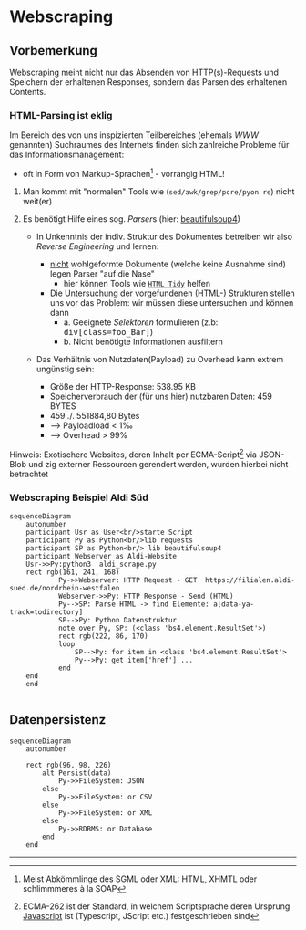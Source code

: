 # Webscraping

## Vorbemerkung 

Webscraping meint nicht nur das Absenden von HTTP(s)-Requests und Speichern der erhaltenen Responses, sondern das Parsen des erhaltenen Contents.

### HTML-Parsing ist eklig

Im Bereich des von uns inspizierten Teilbereiches (ehemals <var> WWW </var> genannten) Suchraumes des Internets finden sich zahlreiche Probleme für das Informationsmanagement:
- oft in Form von Markup-Sprachen[^1] - vorrangig HTML!

1. Man kommt mit "normalen" Tools wie (```sed/awk/grep/pcre/pyon re```) nicht weit(er)

2. Es benötigt Hilfe eines sog. <var>Parser</var>s (hier: [beautifulsoup4](https://pypi.org/project/beautifulsoup4/))
    -  In Unkenntnis der indiv. Struktur des Dokumentes betreiben wir also <var>Reverse Engineering</var> und lernen:
        - <u>nicht</u> wohlgeformte Dokumente (welche keine Ausnahme sind) legen Parser "auf die Nase"
            - hier können Tools wie [```HTML Tidy```](https://htmltidy.net/) helfen
        - Die Untersuchung der vorgefundenen (HTML-) Strukturen stellen uns vor das Problem: wir müssen diese untersuchen und können dann
            - a. Geeignete <var>Selektoren</var> formulieren (z.b: <kbd>div[class=foo_Bar]</kbd>)
            - b. Nicht benötigte Informationen ausfiltern


    - Das Verhältnis von Nutzdaten(Payload) zu Overhead kann extrem ungünstig sein:
        - Größe der HTTP-Response: 538.95 KB
        - Speicherverbrauch der (für uns hier) nutzbaren Daten:  459 BYTES 
        - 459 ./. 551884,80 Bytes
        - --> Payloadload < 1‰
        - --> Overhead > 99%

Hinweis:  Exotischere Websites, deren Inhalt per ECMA-Script[^2] via JSON-Blob und zig externer Ressourcen gerendert werden, wurden hierbei nicht betrachtet


### Webscraping Beispiel Aldi Süd




```mermaid
sequenceDiagram
    autonumber
    participant Usr as User<br/>starte Script
    participant Py as Python<br/>lib requests
    participant SP as Python<br/> lib beautifulsoup4 
    participant Webserver as Aldi-Website
    Usr->>Py:python3  aldi_scrape.py  
    rect rgb(161, 241, 168)
            Py->>Webserver: HTTP Request - GET  https://filialen.aldi-sued.de/nordrhein-westfalen
            Webserver->>Py: HTTP Response - Send (HTML)
            Py-->SP: Parse HTML -> find Elemente: a[data-ya-track=todirectory]
            SP-->Py: Python Datenstruktur 
            note over Py, SP: (<class 'bs4.element.ResultSet'>)
            rect rgb(222, 86, 170)
            loop 
                SP-->Py: for item in <class 'bs4.element.ResultSet'>
                Py-->Py: get item['href'] ...
            end
    end
    end
    

```

## Datenpersistenz
```mermaid 
sequenceDiagram
    autonumber

    rect rgb(96, 98, 226)
        alt Persist(data)
            Py->>FileSystem: JSON 
        else 
            Py->>FileSystem: or CSV 
        else 
            Py->>FileSystem: or XML 
        else 
            Py->>RDBMS: or Database 
        end
    end    
```




--- 

[^1]: Meist Abkömmlinge des SGML oder XML: HTML, XHMTL oder schlimmmeres à la SOAP[^3]

[^2]: ECMA-262 ist der Standard, in welchem Scriptsprache deren Ursprung [Javascript](https://en.wikipedia.org/wiki/JavaScript) ist (Typescript, JScript etc.) festgeschrieben sind







[^3]:  Gott sei bei uns! 